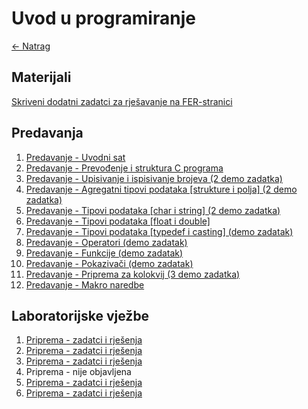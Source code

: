 # Uvod u programiranje

[← Natrag](../..)

## Materijali
[Skriveni dodatni zadatci za rješavanje na FER-stranici](https://www.fer.unizg.hr/predmet/arhiva_2017_ppi/materijali#!p_rep_7546!_)

## Predavanja

1. [Predavanje - Uvodni sat](predavanja/P01-uvodni_sat.md)
2. [Predavanje - Prevođenje i struktura C programa](predavanja/P02-prevodenje.md)
3. [Predavanje - Upisivanje i ispisivanje brojeva (2 demo zadatka)](predavanja/P03-sintaksa.md)
4. [Predavanje - Agregatni tipovi podataka \[strukture i polja\] (2 demo zadatka)](predavanja/P04-polja_strukture.md)
5. [Predavanje - Tipovi podataka \[char i string\] (2 demo zadatka)](predavanja/P05-tipovi_podataka_char.md)
6. [Predavanje - Tipovi podataka \[float i double\]](predavanja/P06-tipovi_podataka_float.md)
7. [Predavanje - Tipovi podataka \[typedef i casting\] (demo zadatak)](predavanja/P07-tipovi_podataka_typedef.md)
8. [Predavanje - Operatori (demo zadatak)](predavanja/P08-operatori.md)
9. [Predavanje - Funkcije (demo zadatak)](predavanja/P09-funkcije.md)
10. [Predavanje - Pokazivači (demo zadatak)](predavanja/P10-pokazivaci.md)
11. [Predavanje - Priprema za kolokvij (3 demo zadatka)](predavanja/P11-vjezba_za_kolokvij.md)
12. [Predavanje - Makro naredbe](predavanja/P12-makro.md)

## Laboratorijske vježbe

1. [Priprema - zadatci i rješenja](lv/lv01/tekstovi_zadatka.md)
2. [Priprema - zadatci i rješenja](lv/lv02/tekstovi_zadatka.md)
3. [Priprema - zadatci i rješenja](lv/lv03/tekstovi_zadatka.md)
4. Priprema - nije objavljena
5. [Priprema - zadatci i rješenja](lv/lv05/tekstovi_zadatka.md)
6. [Priprema - zadatci i rješenja](lv/lv06/tekstovi_zadatka.md)
